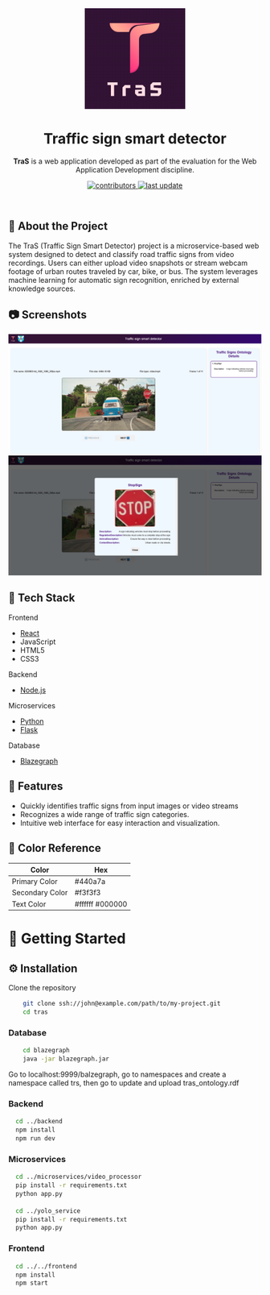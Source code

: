 <div align="center">

  <img src="frontend/src/assets/images/logo.png" alt="logo" width="200" height="auto" />
  <h1>Traffic sign smart detector</h1>
  
  <p>
    <b>TraS</b> is a web application developed as part of the evaluation for the Web Application Development discipline.
  </p>

<p>
  <a href="https://github.com/StefanRoman1/TraS/graphs/contributors">
    <img src="https://img.shields.io/github/contributors/StefanRoman1/TraS" alt="contributors" />
  </a>
  <a href="">
    <img src="https://img.shields.io/github/last-commit/StefanRoman1/TraS" alt="last update" />
  </a>
</p>
   
</div>

<br />

<!-- About the Project -->

## :star2: About the Project
The TraS (Traffic Sign Smart Detector) project is a microservice-based web system designed to detect and classify road traffic signs from video recordings. Users can either upload video snapshots or stream webcam footage of urban routes traveled by car, bike, or bus. The system leverages machine learning for automatic sign recognition, enriched by external knowledge sources.

<!-- Screenshots -->
## :camera: Screenshots



<div align="center"> 
  <img src="assets/screenshot1.png" alt="screenshot" />
  <img src="assets/screenshot2.png" alt="screenshot" />
</div>


<!-- TechStack -->
## :space_invader: Tech Stack

  <summary>Frontend</summary>
  <ul>
    <li><a href="https://react.dev/">React</a></li>
    <li>JavaScript</li>
    <li>HTML5</li>
    <li>CSS3</li>
  </ul>

  <summary>Backend</summary>
  <ul>
    <li><a href="https://nodejs.org/en">Node.js</a></li>
  </ul>

<summary>Microservices</summary>
  <ul>
    <li><a href="https://www.python.org/">Python</a></li>
    <li><a href="https://flask.palletsprojects.com/en/stable/">Flask</a></li>
  </ul>

<summary>Database</summary>
  <ul>
    <li><a href="https://blazegraph.com/">Blazegraph</a></li>
  </ul>

<!-- Features -->
## :dart: Features

- Quickly identifies traffic signs from input images or video streams
- Recognizes a wide range of traffic sign categories.
- Intuitive web interface for easy interaction and visualization.

<!-- Color Reference -->
## :art: Color Reference

| Color             | Hex                                                                |
| ----------------- | ------------------------------------------------------------------ |
| Primary Color | #440a7a |
| Secondary Color | #f3f3f3 |
| Text Color | #ffffff #000000 |


<!-- Getting Started -->
# 	:toolbox: Getting Started

<!-- Installation -->
## :gear: Installation

Clone the repository
```bash
    git clone ssh://john@example.com/path/to/my-project.git 
    cd tras
```

### Database
```bash
    cd blazegraph
    java -jar blazegraph.jar
```

Go to localhost:9999/balzegraph, go to namespaces and create a namespace called trs, then go to update and upload tras_ontology.rdf

### Backend
```bash
  cd ../backend
  npm install
  npm run dev
```

### Microservices
```bash
  cd ../microservices/video_processor
  pip install -r requirements.txt
  python app.py
  
  cd ../yolo_service
  pip install -r requirements.txt
  python app.py
```

### Frontend
```bash
  cd ../../frontend
  npm install
  npm start
```

